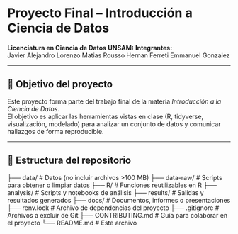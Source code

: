 # Proyecto Final – Introducción a Ciencia de Datos

**Licenciatura en Ciencia de Datos**
**UNSAM:**
**Integrantes:**  
Javier Alejandro Lorenzo 
Matias Rousso
Hernan Ferreti
Emmanuel Gonzalez

---

## 🎯 Objetivo del proyecto

Este proyecto forma parte del trabajo final de la materia *Introducción a la Ciencia de Datos*.  
El objetivo es aplicar las herramientas vistas en clase (R, tidyverse, visualización, modelado) para analizar un conjunto de datos y comunicar hallazgos de forma reproducible.

---

## 🧩 Estructura del repositorio

├── data/ # Datos (no incluir archivos >100 MB)
├── data-raw/ # Scripts para obtener o limpiar datos
├── R/ # Funciones reutilizables en R
├── analysis/ # Scripts y notebooks de análisis
├── results/ # Salidas y resultados generados
├── docs/ # Documentos, informes o presentaciones
├── renv.lock # Archivo de dependencias del proyecto
├── .gitignore # Archivos a excluir de Git
├── CONTRIBUTING.md # Guía para colaborar en el proyecto
└── README.md # Este archivo